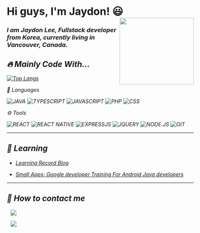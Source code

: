 <h1> Hi guys, I'm Jaydon! 😃 <img align="right" width="200dp" height="180" src="https://user-images.githubusercontent.com/96518885/166559160-02781fac-ec20-4b98-aa9f-303ca325c04e.png" /> </h1>

<div>
<p> 
<h3>
<em>I am Jaydon Lee, Fullstack developer from Korea, currently living in Vancouver, Canada.
</h3>
</p>
</div>

<h2>🔥 Mainly Code With...</h2>

[![Top Langs](https://github-readme-stats.vercel.app/api/top-langs/?username=Hyukjoo-Lee&layout=compact&theme=vue&langs_count=5)](https://github.com/anuraghazra/github-readme-stats)

🚀 Languages

![JAVA](https://img.shields.io/badge/-JAVA-007396?style=for-the-badge&logo=JAVA&logoColor=ffffff)
![TYPESCRIPT](https://img.shields.io/badge/TYPESCRIPT-2F75C1?style=for-the-badge&logo=typescript&logoColor=ffffff)
![JAVASCRIPT](https://img.shields.io/badge/-JavaScript-%23F7DF1C?style=for-the-badge&logo=JavaScript&logoColor=000000&labelColor=%23F7DF1C)
![PHP](https://img.shields.io/badge/PHP-777BB4?style=for-the-badge&logo=php&logoColor=ffffff)
![CSS](https://img.shields.io/badge/-CSS-007ACC?style=for-the-badge&logo=css)


⚙️ Tools 

![REACT](https://img.shields.io/badge/React-00ADD8?style=for-the-badge&logo=react&logoColor=ffffff)
![REACT NATIVE](https://img.shields.io/badge/React%20Native-00ADD8?style=for-the-badge&logo=react&logoColor=000000)
![EXPRESSJS](https://img.shields.io/badge/ExpressJS-000000?style=for-the-badge&logo=javascript&logoColor=F0DA40)
![JQUERY](https://img.shields.io/badge/JQUERY-FFFFFF?style=for-the-badge&logo=JQUERY&logoColor=0365A8)
![NODE.JS](https://img.shields.io/badge/Node.js-43853D?style=for-the-badge&logo=node.js&logoColor=ffffff)
![GIT](https://img.shields.io/badge/GIT-E44C30?style=for-the-badge&logo=git&logoColor=white)

___


<h2>📝 Learning </h2>

- <a href="https://hyukjoo-lee-github-io.vercel.app/">Learning Record Blog</a>

- <a href="https://github.com/Hyukjoo-Lee/Android_smallApps"> Small Apps; Google developer Training For Android Java developers </a>


  
___


<h2>📱 How to contact me </h2>

<a href="mailto: hjjaydon.lee@gmail.com"><img src="https://img.shields.io/badge/Gmail-D14836?style=for-the-badge&logo=gmail&logoColor=ffffff" style="height : auto; margin-left : 10px; margin-right : 10px;"/>
</a>

<a href="https://www.linkedin.com/in/hyukjoo-lee/"><img src="https://img.shields.io/badge/LinkedIn-0077B5?style=for-the-badge&logo=linkedin&logoColor=ffffff" style="height : auto; margin-left : 10px; margin-right : 10px;"/>
</a>
